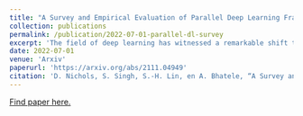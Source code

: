 ```yaml
---
title: "A Survey and Empirical Evaluation of Parallel Deep Learning Frameworks"
collection: publications
permalink: /publication/2022-07-01-parallel-dl-survey
excerpt: 'The field of deep learning has witnessed a remarkable shift towards extremely compute- and memory-intensive neural networks. These newer larger models have enabled researchers to advance state-of-the-art tools across a variety of fields. This phenomenon has spurred the development of algorithms for distributed training of neural networks over a larger number of hardware accelerators. In this paper, we discuss and compare current state-of-the-art frameworks for large scale distributed deep learning. First, we survey current practices in distributed learning and identify the different types of parallelism used. Then, we present empirical results comparing their performance on large image and language training tasks. Additionally, we address their statistical efficiency and memory consumption behavior. Based on our results, we discuss algorithmic and implementation portions of each framework which hinder performance.'
date: 2022-07-01
venue: 'Arxiv'
paperurl: 'https://arxiv.org/abs/2111.04949'
citation: 'D. Nichols, S. Singh, S.-H. Lin, en A. Bhatele, “A Survey and Empirical Evaluation of Parallel Deep Learning Frameworks”, arXiv [cs.LG]. 2022.'
---
```


[Find paper here.](hhttps://arxiv.org/abs/2111.04949)